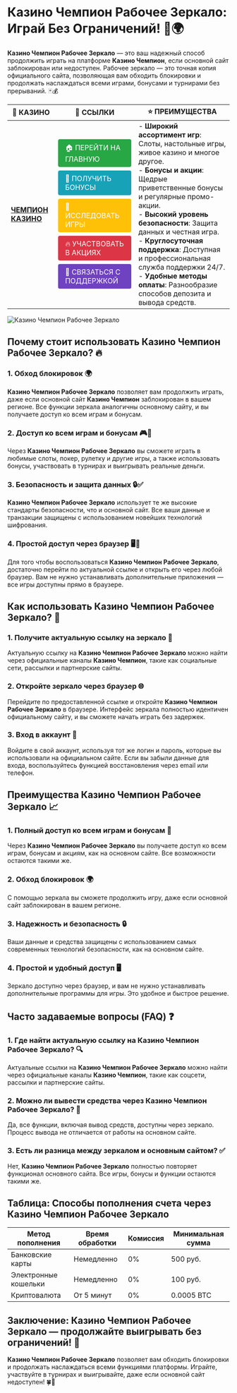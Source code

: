 # **Казино Чемпион Рабочее Зеркало: Играй Без Ограничений!** 🎰🌍

**Казино Чемпион Рабочее Зеркало** — это ваш надежный способ продолжить играть на платформе **Казино Чемпион**, если основной сайт заблокирован или недоступен. Рабочее зеркало — это точная копия официального сайта, позволяющая вам обходить блокировки и продолжать наслаждаться всеми играми, бонусами и турнирами без прерываний. 🃏💰

| 🎰 **КАЗИНО**                              | 🔗 **ССЫЛКИ**                                                                                                                                                                                                 | ⭐ **ПРЕИМУЩЕСТВА**                                                                                     |
|--------------------------------------------|-------------------------------------------------------------------------------------------------------------------------------------------------------------------------------------------------------------|--------------------------------------------------------------------------------------------------------|
| **[ЧЕМПИОН КАЗИНО](https://temon-gter.cfd/go/lRq?p80412p304504pcc44t17455)** | <a href="https://temon-gter.cfd/go/lRq?p80412p304504pcc44t17455" style="display: inline-block; padding: 8px 16px; margin: 4px 0; background-color: #28a745; color: white; text-decoration: none; border-radius: 4px;">🏠 ПЕРЕЙТИ НА ГЛАВНУЮ</a><br> <a href="https://temon-gter.cfd/go/lRq?p80412p304504pcc44t17455" style="display: inline-block; padding: 8px 16px; margin: 4px 0; background-color: #17a2b8; color: white; text-decoration: none; border-radius: 4px;">🎁 ПОЛУЧИТЬ БОНУСЫ</a><br> <a href="https://temon-gter.cfd/go/lRq?p80412p304504pcc44t17455" style="display: inline-block; padding: 8px 16px; margin: 4px 0; background-color: #ffc107; color: white; text-decoration: none; border-radius: 4px;">🎲 ИССЛЕДОВАТЬ ИГРЫ</a><br> <a href="https://temon-gter.cfd/go/lRq?p80412p304504pcc44t17455" style="display: inline-block; padding: 8px 16px; margin: 4px 0; background-color: #dc3545; color: white; text-decoration: none; border-radius: 4px;">🔥 УЧАСТВОВАТЬ В АКЦИЯХ</a><br> <a href="https://temon-gter.cfd/go/lRq?p80412p304504pcc44t17455" style="display: inline-block; padding: 8px 16px; margin: 4px 0; background-color: #6f42c1; color: white; text-decoration: none; border-radius: 4px;">💬 СВЯЗАТЬСЯ С ПОДДЕРЖКОЙ</a> | - **Широкий ассортимент игр**: Слоты, настольные игры, живое казино и многое другое.<br>- **Бонусы и акции**: Щедрые приветственные бонусы и регулярные промо-акции.<br>- **Высокий уровень безопасности**: Защита данных и честная игра.<br>- **Круглосуточная поддержка**: Доступная и профессиональная служба поддержки 24/7.<br>- **Удобные методы оплаты**: Разнообразие способов депозита и вывода средств. |

![Казино Чемпион Рабочее Зеркало](https://sun9-31.userapi.com/impg/EIec6EVmALCyBhCTbcVPbRvesUXjcvwDdQQWhw/kGqDq3jXdV0.jpg?size=1024x435&quality=95&sign=a2477679cbc744f5be7528654025123b&c_uniq_tag=ryznTnKeSP0f07A1Xqo9QdQyNFMb5J_7WC-T7YP5ogI&type=album)

## Почему стоит использовать **Казино Чемпион Рабочее Зеркало**? 🔥

### 1. **Обход блокировок** 🌍

**Казино Чемпион Рабочее Зеркало** позволяет вам продолжить играть, даже если основной сайт **Казино Чемпион** заблокирован в вашем регионе. Все функции зеркала аналогичны основному сайту, и вы получаете доступ ко всем играм и бонусам.

### 2. **Доступ ко всем играм и бонусам** 🎮💸

Через **Казино Чемпион Рабочее Зеркало** вы сможете играть в любимые слоты, покер, рулетку и другие игры, а также использовать бонусы, участвовать в турнирах и выигрывать реальные деньги.

### 3. **Безопасность и защита данных** 🔒✅

**Казино Чемпион Рабочее Зеркало** использует те же высокие стандарты безопасности, что и основной сайт. Все ваши данные и транзакции защищены с использованием новейших технологий шифрования.

### 4. **Простой доступ через браузер** 🖥️📱

Для того чтобы воспользоваться **Казино Чемпион Рабочее Зеркало**, достаточно перейти по актуальной ссылке и открыть его через любой браузер. Вам не нужно устанавливать дополнительные приложения — все игры доступны прямо в браузере.

## Как использовать **Казино Чемпион Рабочее Зеркало**? 🏁

### 1. **Получите актуальную ссылку на зеркало** 🔗

Актуальную ссылку на **Казино Чемпион Рабочее Зеркало** можно найти через официальные каналы **Казино Чемпион**, такие как социальные сети, рассылки и партнерские сайты.

### 2. **Откройте зеркало через браузер** 🌐

Перейдите по предоставленной ссылке и откройте **Казино Чемпион Рабочее Зеркало** в браузере. Интерфейс зеркала полностью идентичен официальному сайту, и вы сможете начать играть без задержек.

### 3. **Вход в аккаунт** 📝

Войдите в свой аккаунт, используя тот же логин и пароль, которые вы использовали на официальном сайте. Если вы забыли данные для входа, воспользуйтесь функцией восстановления через email или телефон.

## Преимущества **Казино Чемпион Рабочее Зеркало** 📈

### 1. **Полный доступ ко всем играм и бонусам** 🎰

Через **Казино Чемпион Рабочее Зеркало** вы получаете доступ ко всем играм, бонусам и акциям, как на основном сайте. Все возможности остаются такими же.

### 2. **Обход блокировок** 🌍

С помощью зеркала вы сможете продолжить игру, даже если основной сайт заблокирован в вашем регионе.

### 3. **Надежность и безопасность** 🔒

Ваши данные и средства защищены с использованием самых современных технологий безопасности, как на основном сайте.

### 4. **Простой и удобный доступ** 🖥️

Зеркало доступно через браузер, и вам не нужно устанавливать дополнительные программы для игры. Это удобное и быстрое решение.

## Часто задаваемые вопросы (FAQ) ❓

### **1. Где найти актуальную ссылку на **Казино Чемпион Рабочее Зеркало**?** 🔍

Актуальные ссылки на **Казино Чемпион Рабочее Зеркало** можно найти через официальные каналы **Казино Чемпион**, такие как соцсети, рассылки и партнерские сайты.

### **2. Можно ли вывести средства через **Казино Чемпион Рабочее Зеркало**?** 💸

Да, все функции, включая вывод средств, доступны через зеркало. Процесс вывода не отличается от работы на основном сайте.

### **3. Есть ли разница между зеркалом и основным сайтом?** ✅

Нет, **Казино Чемпион Рабочее Зеркало** полностью повторяет функционал основного сайта. Все игры, бонусы и функции остаются такими же.

## Таблица: Способы пополнения счета через **Казино Чемпион Рабочее Зеркало**

| Метод пополнения   | Время обработки | Комиссия | Минимальная сумма |
|---------------------|------------------|----------|-------------------|
| Банковские карты    | Немедленно       | 0%       | 500 руб.          |
| Электронные кошельки| Немедленно       | 0%       | 100 руб.          |
| Криптовалюта        | От 5 минут       | 0%       | 0.0005 BTC        |

## Заключение: **Казино Чемпион Рабочее Зеркало** — продолжайте выигрывать без ограничений! 🎉

**Казино Чемпион Рабочее Зеркало** позволяет вам обходить блокировки и продолжать наслаждаться всеми функциями платформы. Играйте, участвуйте в турнирах и выигрывайте, даже если основной сайт недоступен! 🍀🎰

